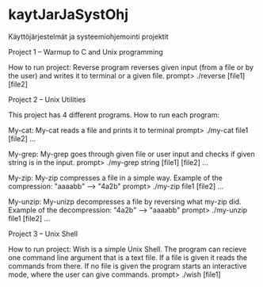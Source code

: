 # kaytJarJaSystOhj
Käyttöjärjestelmät ja systeemiohjemointi projektit

Project 1 – Warmup to C and Unix programming

How to run project:
Reverse program reverses given input (from a file or by the user) and writes it to terminal or a given file.
prompt> ./reverse [file1] [file2]


Project 2 – Unix Utilities

This project has 4 different programs.
How to run each program:

My-cat:
My-cat reads a file and prints it to terminal
prompt> ./my-cat file1 [file2] ...

My-grep:
My-grep goes through given file or user input and checks if given string is in the input.
prompt> ./my-grep string [file1] [file2] ...

My-zip:
My-zip compresses a file in a simple way. Example of the compression: "aaaabb" --> "4a2b"
prompt> ./my-zip file1 [file2] ...

My-unzip:
My-unizp decompresses a file by reversing what my-zip did. Example of the decompression: "4a2b" --> "aaaabb"
prompt> ./my-unzip file1 [file2] ...


Project 3 – Unix Shell

How to run project:
Wish is a simple Unix Shell. The program can recieve one command line argument that is a text file. If a file is given it reads the commands from there. If no file is given the program starts an interactive mode, where the user can give commands.
prompt> ./wish [file1]
